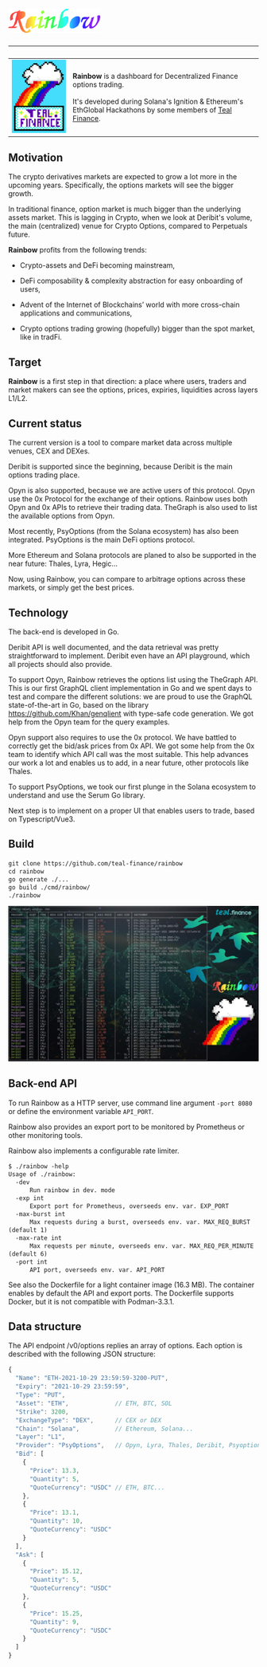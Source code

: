# ![rainbow](images/rainbow-chancery.png)

&nbsp; | &nbsp;
---|---
![logo](images/small.png) | **Rainbow** is a dashboard for Decentralized Finance options trading. <br><br> It's developed during Solana's Ignition & Ethereum's EthGlobal Hackathons by some members of [Teal Finance](https://teal.finance/).

## Motivation

The crypto derivatives markets are expected
to grow a lot more in the upcoming years.
Specifically, the options markets will see the bigger growth.

In traditional finance, option market is much bigger
than the underlying assets market.
This is lagging in Crypto, when we look at Deribit's volume,
the main (centralized) venue for Crypto Options,
compared to Perpetuals future.

**Rainbow** profits from the following trends:

* Crypto-assets and DeFi becoming mainstream,

* DeFi composability & complexity abstraction
  for easy onboarding of users,

* Advent of the Internet of Blockchains’ world
  with more cross-chain applications and communications,

* Crypto options trading growing (hopefully) bigger
  than the spot market, like in tradFi.

## Target

**Rainbow** is a first step in that direction:
a place where users, traders and market makers can see
the options, prices, expiries, liquidities across layers L1/L2.

## Current status

The current version is a tool to compare market data
across multiple venues, CEX and DEXes.

Deribit is supported since the beginning, because Deribit
is the main options trading place.

Opyn is also supported, because we are active users of this protocol.
Opyn use the 0x Protocol for the exchange of their options.
Rainbow uses both Opyn and 0x APIs to retrieve their trading data.
TheGraph is also used to list the available options from Opyn.

Most recently, PsyOptions (from the Solana ecosystem) has also been integrated. PsyOptions is the main DeFi options protocol.

More Ethereum and Solana protocols are planed to also be supported in the near future: Thales, Lyra, Hegic...

Now, using Rainbow, you can compare to arbitrage options across these markets, or simply get the best prices.

## Technology

The back-end is developed in Go.

Deribit API is well documented, and the data retrieval
was pretty straightforward to implement.
Deribit even have an API playground, which all projects should also provide.

To support Opyn, Rainbow retrieves the options list using the TheGraph API.
This is our first GraphQL client implementation in Go and we spent days
to test and compare the different solutions:
we are proud to use the GraphQL state-of-the-art in Go,
based on the library <https://github.com/Khan/genqlient>
with type-safe code generation.
We got help from the Opyn team for the query examples.

Opyn support also requires to use the 0x protocol.
We have battled to correctly get the bid/ask prices from 0x API.
We got some help from the 0x team to identify which API call was the most suitable.
This help advances our work a lot and enables us to add,
in a near future, other protocols like Thales.

To support PsyOptions, we took our first plunge
in the Solana ecosystem to understand and use the Serum Go library.

Next step is to implement on a proper UI that enables users to trade,
based on Typescript/Vue3.

## Build

    git clone https://github.com/teal-finance/rainbow
    cd rainbow
    go generate ./...
    go build ./cmd/rainbow/
    ./rainbow

![CLI screenshot](images/cli.jpg)

## Back-end API

To run Rainbow as a HTTP server, use command line argument `-port 8080`
or define the environment variable `API_PORT`.

Rainbow also provides an export port to be monitored by Prometheus
or other monitoring tools.

Rainbow also implements a configurable rate limiter.

    $ ./rainbow -help
    Usage of ./rainbow:
      -dev
          Run rainbow in dev. mode
      -exp int
          Export port for Prometheus, overseeds env. var. EXP_PORT
      -max-burst int
          Max requests during a burst, overseeds env. var. MAX_REQ_BURST (default 1)
      -max-rate int
          Max requests per minute, overseeds env. var. MAX_REQ_PER_MINUTE (default 6)
      -port int
          API port, overseeds env. var. API_PORT

See also the Dockerfile for a light container image (16.3 MB).
The container enables by default the API and export ports.
The Dockerfile supports Docker, but it is not compatible with Podman-3.3.1.

## Data structure

The API endpoint /v0/options replies an array of options.
Each option is described with the following JSON structure:

```js
{
  "Name": "ETH-2021-10-29 23:59:59-3200-PUT",
  "Expiry": "2021-10-29 23:59:59",
  "Type": "PUT",
  "Asset": "ETH",             // ETH, BTC, SOL
  "Strike": 3200,
  "ExchangeType": "DEX",      // CEX or DEX
  "Chain": "Solana",          // Ethereum, Solana...
  "Layer": "L1",
  "Provider": "PsyOptions",   // Opyn, Lyra, Thales, Deribit, Psyoptions
  "Bid": [
    {
      "Price": 13.3,
      "Quantity": 5,
      "QuoteCurrency": "USDC" // ETH, BTC...
    },
    {
      "Price": 13.1,
      "Quantity": 10,
      "QuoteCurrency": "USDC"
    }
  ],
  "Ask": [
    {
      "Price": 15.12,
      "Quantity": 5,
      "QuoteCurrency": "USDC"
    },
    {
      "Price": 15.25,
      "Quantity": 9,
      "QuoteCurrency": "USDC"
    }
  ]
}
```
